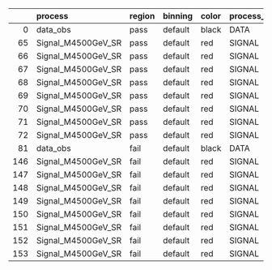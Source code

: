 |     | process            | region   | binning   | color   | process_type   |   scale | variation   | source_filename                                             | source_histname    | alias              | title           |   combine_idx |    lnN |   shapes | syst_type   | direction   | variation_alias   |
|----:|:-------------------|:---------|:----------|:--------|:---------------|--------:|:------------|:------------------------------------------------------------|:-------------------|:-------------------|:----------------|--------------:|-------:|---------:|:------------|:------------|:------------------|
|   0 | data_obs           | pass     | default   | black   | DATA           |       1 | nominal     | ./histograms_for_2DAlphabet_v9/EaDM_Cosmics_Data_SR.root    | hpass              | Cosmics_Data_SR    | Cosmics_Data_SR |           nan | nan    |      nan | nan         | nan         | nan               |
|  65 | Signal_M4500GeV_SR | pass     | default   | red     | SIGNAL         |       1 | lumi        | ./histograms_for_2DAlphabet_v9/EaDM_Signal_M4500GeV_SR.root | hpass              | Signal_M4500GeV_SR | DM signal       |           nan |   1.05 |      nan | lnN         | nan         | nan               |
|  66 | Signal_M4500GeV_SR | pass     | default   | red     | SIGNAL         |       1 | RNN         | ./histograms_for_2DAlphabet_v9/EaDM_Signal_M4500GeV_SR.root | hpass_RNNsyst_up   | Signal_M4500GeV_SR | DM signal       |           nan | nan    |        1 | shapes      | Up          | RNNsyst           |
|  67 | Signal_M4500GeV_SR | pass     | default   | red     | SIGNAL         |       1 | RNN         | ./histograms_for_2DAlphabet_v9/EaDM_Signal_M4500GeV_SR.root | hpass_RNNsyst_down | Signal_M4500GeV_SR | DM signal       |           nan | nan    |        1 | shapes      | Down        | RNNsyst           |
|  68 | Signal_M4500GeV_SR | pass     | default   | red     | SIGNAL         |       1 | pT          | ./histograms_for_2DAlphabet_v9/EaDM_Signal_M4500GeV_SR.root | hpass_pTsyst_up    | Signal_M4500GeV_SR | DM signal       |           nan | nan    |        1 | shapes      | Up          | pTsyst            |
|  69 | Signal_M4500GeV_SR | pass     | default   | red     | SIGNAL         |       1 | pT          | ./histograms_for_2DAlphabet_v9/EaDM_Signal_M4500GeV_SR.root | hpass_pTsyst_down  | Signal_M4500GeV_SR | DM signal       |           nan | nan    |        1 | shapes      | Down        | pTsyst            |
|  70 | Signal_M4500GeV_SR | pass     | default   | red     | SIGNAL         |       1 | t0          | ./histograms_for_2DAlphabet_v9/EaDM_Signal_M4500GeV_SR.root | hpass_t0syst_up    | Signal_M4500GeV_SR | DM signal       |           nan | nan    |        1 | shapes      | Up          | t0syst            |
|  71 | Signal_M4500GeV_SR | pass     | default   | red     | SIGNAL         |       1 | t0          | ./histograms_for_2DAlphabet_v9/EaDM_Signal_M4500GeV_SR.root | hpass_t0syst_down  | Signal_M4500GeV_SR | DM signal       |           nan | nan    |        1 | shapes      | Down        | t0syst            |
|  72 | Signal_M4500GeV_SR | pass     | default   | red     | SIGNAL         |       1 | nominal     | ./histograms_for_2DAlphabet_v9/EaDM_Signal_M4500GeV_SR.root | hpass              | Signal_M4500GeV_SR | DM signal       |           nan | nan    |      nan | nan         | nan         | nan               |
|  81 | data_obs           | fail     | default   | black   | DATA           |       1 | nominal     | ./histograms_for_2DAlphabet_v9/EaDM_Cosmics_Data_SR.root    | hfail              | Cosmics_Data_SR    | Cosmics_Data_SR |           nan | nan    |      nan | nan         | nan         | nan               |
| 146 | Signal_M4500GeV_SR | fail     | default   | red     | SIGNAL         |       1 | lumi        | ./histograms_for_2DAlphabet_v9/EaDM_Signal_M4500GeV_SR.root | hfail              | Signal_M4500GeV_SR | DM signal       |           nan |   1.05 |      nan | lnN         | nan         | nan               |
| 147 | Signal_M4500GeV_SR | fail     | default   | red     | SIGNAL         |       1 | RNN         | ./histograms_for_2DAlphabet_v9/EaDM_Signal_M4500GeV_SR.root | hfail_RNNsyst_up   | Signal_M4500GeV_SR | DM signal       |           nan | nan    |        1 | shapes      | Up          | RNNsyst           |
| 148 | Signal_M4500GeV_SR | fail     | default   | red     | SIGNAL         |       1 | RNN         | ./histograms_for_2DAlphabet_v9/EaDM_Signal_M4500GeV_SR.root | hfail_RNNsyst_down | Signal_M4500GeV_SR | DM signal       |           nan | nan    |        1 | shapes      | Down        | RNNsyst           |
| 149 | Signal_M4500GeV_SR | fail     | default   | red     | SIGNAL         |       1 | pT          | ./histograms_for_2DAlphabet_v9/EaDM_Signal_M4500GeV_SR.root | hfail_pTsyst_up    | Signal_M4500GeV_SR | DM signal       |           nan | nan    |        1 | shapes      | Up          | pTsyst            |
| 150 | Signal_M4500GeV_SR | fail     | default   | red     | SIGNAL         |       1 | pT          | ./histograms_for_2DAlphabet_v9/EaDM_Signal_M4500GeV_SR.root | hfail_pTsyst_down  | Signal_M4500GeV_SR | DM signal       |           nan | nan    |        1 | shapes      | Down        | pTsyst            |
| 151 | Signal_M4500GeV_SR | fail     | default   | red     | SIGNAL         |       1 | t0          | ./histograms_for_2DAlphabet_v9/EaDM_Signal_M4500GeV_SR.root | hfail_t0syst_up    | Signal_M4500GeV_SR | DM signal       |           nan | nan    |        1 | shapes      | Up          | t0syst            |
| 152 | Signal_M4500GeV_SR | fail     | default   | red     | SIGNAL         |       1 | t0          | ./histograms_for_2DAlphabet_v9/EaDM_Signal_M4500GeV_SR.root | hfail_t0syst_down  | Signal_M4500GeV_SR | DM signal       |           nan | nan    |        1 | shapes      | Down        | t0syst            |
| 153 | Signal_M4500GeV_SR | fail     | default   | red     | SIGNAL         |       1 | nominal     | ./histograms_for_2DAlphabet_v9/EaDM_Signal_M4500GeV_SR.root | hfail              | Signal_M4500GeV_SR | DM signal       |           nan | nan    |      nan | nan         | nan         | nan               |